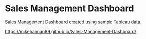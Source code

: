 # Sales Management Dashboard
Sales Management Dashboard created using sample Tableau data.

https://mikeharman89.github.io/Sales-Management-Dashboard/
